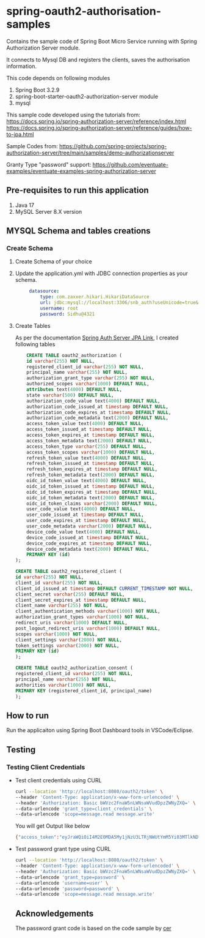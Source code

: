# spring-oauth2-authorisation-samples

Contains the sample code of Spring Boot Micro Service running with Spring Authorization Server module.

It connects to Mysql DB and registers the clients, saves the authorisation information.

This code depends on following modules

1. Spring Boot 3.2.9
2. spring-boot-starter-oauth2-authorization-server module
3. mysql

This sample code developed using the tutorials from:
<https://docs.spring.io/spring-authorization-server/reference/index.html>
<https://docs.spring.io/spring-authorization-server/reference/guides/how-to-jpa.html>

Sample Codes from:
<https://github.com/spring-projects/spring-authorization-server/tree/main/samples/demo-authorizationserver>

Granty Type "password" support:
<https://github.com/eventuate-examples/eventuate-examples-spring-authorization-server>

## Pre-requisites to run this application

1. Java 17
2. MySQL Server 8.X version

## MYSQL Schema and tables creations

### Create Schema

1. Create Schema of your choice
2. Update the application.yml with JDBC connection properties as your schema.

   ```yml
        datasource:
            type: com.zaxxer.hikari.HikariDataSource
            url: jdbc:mysql://localhost:3306/snb_auth?useUnicode=true&characterEncoding=utf8&useSSL=false&&allowPublicKeyRetrieval=true
            username: root
            password: Sidhu@4321
    ```

3. Create Tables

    As per the documentation [Spring Auth Server JPA Link]([https://](https://docs.spring.io/spring-authorization-server/reference/guides/how-to-jpa.html)), I created following tables

    ```sql
        CREATE TABLE oauth2_authorization (
        id varchar(255) NOT NULL,
        registered_client_id varchar(255) NOT NULL,
        principal_name varchar(255) NOT NULL,
        authorization_grant_type varchar(255) NOT NULL,
        authorized_scopes varchar(1000) DEFAULT NULL,
        attributes text(4000) DEFAULT NULL,
        state varchar(500) DEFAULT NULL,
        authorization_code_value text(4000) DEFAULT NULL,
        authorization_code_issued_at timestamp DEFAULT NULL,
        authorization_code_expires_at timestamp DEFAULT NULL,
        authorization_code_metadata text(2000) DEFAULT NULL,
        access_token_value text(4000) DEFAULT NULL,
        access_token_issued_at timestamp DEFAULT NULL,
        access_token_expires_at timestamp DEFAULT NULL,
        access_token_metadata text(2000) DEFAULT NULL,
        access_token_type varchar(255) DEFAULT NULL,
        access_token_scopes varchar(1000) DEFAULT NULL,
        refresh_token_value text(4000) DEFAULT NULL,
        refresh_token_issued_at timestamp DEFAULT NULL,
        refresh_token_expires_at timestamp DEFAULT NULL,
        refresh_token_metadata text(2000) DEFAULT NULL,
        oidc_id_token_value text(4000) DEFAULT NULL,
        oidc_id_token_issued_at timestamp DEFAULT NULL,
        oidc_id_token_expires_at timestamp DEFAULT NULL,
        oidc_id_token_metadata text(2000) DEFAULT NULL,
        oidc_id_token_claims varchar(2000) DEFAULT NULL,
        user_code_value text(4000) DEFAULT NULL,
        user_code_issued_at timestamp DEFAULT NULL,
        user_code_expires_at timestamp DEFAULT NULL,
        user_code_metadata varchar(2000) DEFAULT NULL,
        device_code_value text(4000) DEFAULT NULL,
        device_code_issued_at timestamp DEFAULT NULL,
        device_code_expires_at timestamp DEFAULT NULL,
        device_code_metadata text(2000) DEFAULT NULL,
        PRIMARY KEY (id)
    );
    ```

    ```sql
    CREATE TABLE oauth2_registered_client (
    id varchar(255) NOT NULL,
    client_id varchar(255) NOT NULL,
    client_id_issued_at timestamp DEFAULT CURRENT_TIMESTAMP NOT NULL,
    client_secret varchar(255) DEFAULT NULL,
    client_secret_expires_at timestamp DEFAULT NULL,
    client_name varchar(255) NOT NULL,
    client_authentication_methods varchar(1000) NOT NULL,
    authorization_grant_types varchar(1000) NOT NULL,
    redirect_uris varchar(1000) DEFAULT NULL,
    post_logout_redirect_uris varchar(1000) DEFAULT NULL,
    scopes varchar(1000) NOT NULL,
    client_settings varchar(2000) NOT NULL,
    token_settings varchar(2000) NOT NULL,
    PRIMARY KEY (id)
    );
    ```

    ```sql
    CREATE TABLE oauth2_authorization_consent (
    registered_client_id varchar(255) NOT NULL,
    principal_name varchar(255) NOT NULL,
    authorities varchar(1000) NOT NULL,
    PRIMARY KEY (registered_client_id, principal_name)
    );
    ```

## How to run

Run the applicaiton using Spring Boot Dashboard tools in VSCode/Eclipse.

## Testing

### Testing Client Credentials

- Test client credentials using CURL

    ```sh
    curl --location 'http://localhost:8080/oauth2/token' \
    --header 'Content-Type: application/x-www-form-urlencoded' \
    --header 'Authorization: Basic bWVzc2FnaW5nLWNsaWVudDpzZWNyZXQ=' \
    --data-urlencode 'grant_type=client_credentials' \
    --data-urlencode 'scope=message.read message.write'
    ```

    You will get Output like below

    ```sh
    {"access_token":"eyJraWQiOiI4M2E0MDA5My1jNzU3LTRjNWUtYmM5Yi03MTlkNDUyY2FmYzkiLCJhbGciOiJSUzI1NiJ9.eyJzdWIiOiJ1c2VyIiwiYXVkIjoibWVzc2FnaW5nLWNsaWVudCIsInByaXZpbGVnZXMiOlsiUkVTRU5EX0FDVElWQVRJT05fTElOSyIsIlJFQURfQVVDVElPTiJdLCJuYmYiOjE3MjI0MjM3OTIsInNjb3BlIjpbIm1lc3NhZ2Uud3JpdGUiLCJtZXNzYWdlLnJlYWQiXSwiaXNzIjoiaHR0cDovL2xvY2FsaG9zdDo4MDgwIiwiZXhwIjoxNzIyNDI0MDkyLCJpYXQiOjE3MjI0MjM3OTIsImp0aSI6IjE2ZTg1MWQ3LWY5NGMtNDM3Ny1iZDJiLTI1NjdlZTEwYWMxNyIsImF1dGhvcml0aWVzIjpbIlJPTEVfVVNFUiJdfQ.tksRiU6kwjTnv4x8dXNFhtldTAlNw_Q0ooOPBOo5Y7cfj3hjrudOwkrpTJ6taBBg_-Hs3cwNCO_x6kZ0lHVk87uTSj8jgol72khtqz4wccP9VvsrFZSE5Xi9Kg9e7UHFpI0q2rKjZbyeJJN4pQjzdWjkP8YXXfBT8zNhz8xQQ7ncxw7opoP0E5gb4nrg_ESHjhMfm_uAW22TdAqcAHDVtL2kyQYRGlxQUoD6-nkc6QWBMoaoTKm7BrqHfCrc4U8bXGymCaKLDOlcuFkmmNcZb7zxz8LHD22472zE67gL3xqc31JO9V3RgiY32NfGsyEwNLKq_n_1X0OiHFVOH2Gc0w","scope":"message.write message.read","token_type":"Bearer","expires_in":299}
    ```

- Test password grant type using CURL
  
    ```sh
    curl --location 'http://localhost:8080/oauth2/token' \
    --header 'Content-Type: application/x-www-form-urlencoded' \
    --header 'Authorization: Basic bWVzc2FnaW5nLWNsaWVudDpzZWNyZXQ=' \
    --data-urlencode 'grant_type=password' \
    --data-urlencode 'username=user' \
    --data-urlencode 'password=password' \
    --data-urlencode 'scope=message.read message.write'
    ```

    ## Acknowledgements

    The password grant code is based on the code sample by
    [cer](https://github.com/eventuate-examples/eventuate-examples-spring-authorization-server/commits?author=cer)

